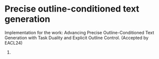 # Precise outline-conditioned text generation

Implementation for the work: Advancing Precise Outline-Conditioned Text Generation with Task Duality and Explicit Outline Control.  (Accepted by EACL24)

1. 
